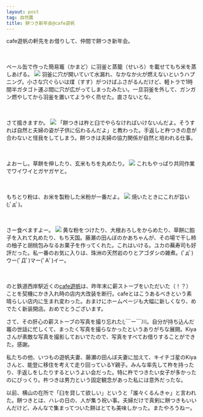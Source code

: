 ```yaml
---
layout: post
tag: 自然農
title: 餅つき新年会@cafe遊帆
---
```


cafe遊帆の軒先をお借りして、仲間で餅つき新年会。

　
　

ペール缶で作った簡易竈（かまど）に羽釜と蒸籠（せいろ）を載せてもち米を蒸しあげる。
![](https://kobapan.com/f/16193318957_a749d73892.jpg)
羽釜に穴が開いていて水漏れ、なかなか火が燃えないというハプニング。小さな穴ぐらいは煤（すす）がつけばふさがるんだけど、軽トラで1時間半ガタゴト運ぶ間に穴が広がってしまったみたい。一旦羽釜を外して、ガンガン燃やしてから羽釜を置いてようやく烝せた。直さないとな。

　

さて搗きますか。
![](https://kobapan.com/f/16378306202_3185d48ca0.jpg)
「餅つきは杵と臼でやらなければいけないんだよ。そうすれば自然と夫婦の姿が子供に伝わるんだよ」と教わった。手返しと杵つきの息が合わないと怪我をしてしまう。餅つきは夫婦の協力関係が自然と培われる仕事。

　

よおーし。草餅を伸したり、玄米もちを丸めたり。
![](https://kobapan.com/f/16353233416_023ffce0a9.jpg)
これもやっぱり共同作業でワイワイとガヤガヤと。

　

もちとり粉は、お米を製粉した米粉が一番だよ。
![](https://kobapan.com/f/16192980229_32fa974852.jpg)
焼いたときにこれが旨い (;ﾟдﾟ)。

　

さー食べますよー。
![](https://kobapan.com/f/16377483631_090a8758a6.jpg)
黄な粉をつけたり、大根おろしをからめたり、草餅に餡子を入れて丸めたり、もち天国。藤瀬の田んぼのかあちゃんが、その場で干し柿の柚子と胡桃包みなるお菓子を作ってくれた。これはいける。ユカの蕪寿司も好評だった。私一番のお気に入りは、珠洲の天然岩のりとアゴダシの雑煮。(ﾟдﾟ)ウー(ﾟДﾟ)マー(ﾟAﾟ)イー。

　

のと鉄道西岸駅近くの[cafe遊帆](http://notopuca.com)は、昨年末に薪ストーブをいただいた（！？）ことを契機にかき入れ時の店内大改装を断行。cafeとはこうあるべきという素晴らしい店内に生まれ変わった。おまけにホームページも大幅に新しくなり、めでたく新装開店。おめでとうございます。

さて、その肝心の薪ストーブの写真を撮り忘れた(;￣ー￣川。自分が持ち込んだ竈の世話に忙しくて、まったく写真を撮らなかったというありがちな展開。Kiyaさんが素敵な写真を撮影しておいでたので、写真をすべてお借りすることができた。感謝。

私たちの他、いつもの遊帆夫妻、藤瀬の田んぼ夫妻に加えて、キイチゴ星のKiyaさんと、能登に移住を考えて走り回っているY親子。みんな率先して杵を持ったり、手返しをしたりするというよい会だった。特に杵でつきたい女子が多かったのにびっくり。杵つきは男力という固定観念があった私には意外だったな。

以前、横山の在所で「臼を貸して欲しい」というと「誰々くるんきゃ」と言われた。餅つきとは、ハレの日の、人が集う祝い事。夫婦だけで真剣に餅つきもいいんだけど、みんなで集まってついた餅はとても美味しかった。またやろうねー。


